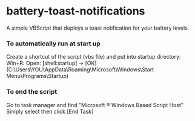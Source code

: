 # battery-toast-notifications
A simple VBScript that deploys a toast notification for your battery levels.

### To automatically run at start up
Create a shortcut of the script (vbs file) and put into startup directory:<br>
Win+R: Open: [shell:startup] -> [OK]<br>
(C:\Users\YOU\AppData\Roaming\Microsoft\Windows\Start Menu\Programs\Startup)

### To end the script
Go to task manager and find "Microsoft ® Windows Based Script Host"<br>
Simply select then click [End Task]
